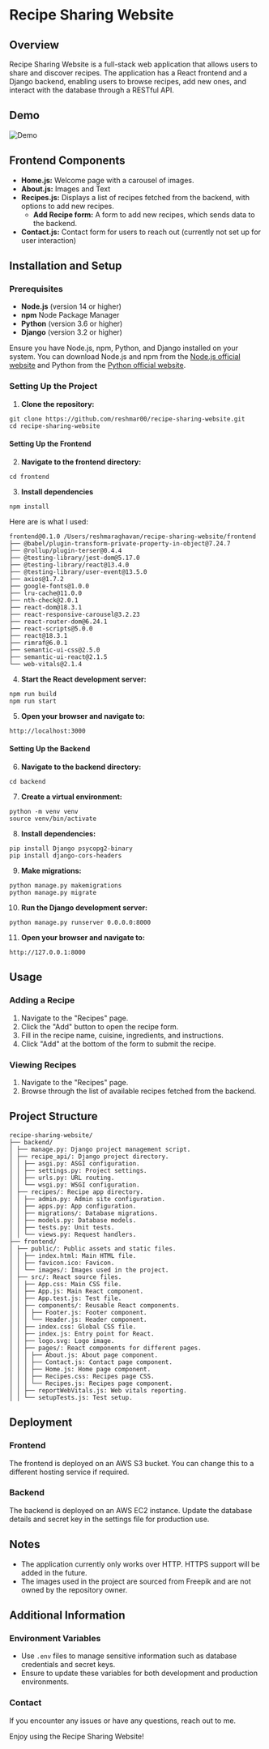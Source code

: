 # Recipe Sharing Website

## Overview

Recipe Sharing Website is a full-stack web application that allows users to share and discover recipes. The application has a React frontend and a Django backend, enabling users to browse recipes, add new ones, and interact with the database through a RESTful API.

## Demo
![Demo](./recipe-demo-1.gif)

## Frontend Components

- **Home.js:** Welcome page with a carousel of images.
- **About.js:** Images and Text
- **Recipes.js:** Displays a list of recipes fetched from the backend, with options to add new recipes.
  - **Add Recipe form:** A form to add new recipes, which sends data to the backend.
- **Contact.js:** Contact form for users to reach out (currently not set up for user interaction)


## Installation and Setup

### Prerequisites

- **Node.js** (version 14 or higher)
- **npm** Node Package Manager
- **Python** (version 3.6 or higher)
- **Django** (version 3.2 or higher)

Ensure you have Node.js, npm, Python, and Django installed on your system. You can download Node.js and npm from the [Node.js official website](https://nodejs.org/en) and Python from the [Python official website](https://www.python.org/).

### Setting Up the Project

1. **Clone the repository:**

  ```
  git clone https://github.com/reshmar00/recipe-sharing-website.git
  cd recipe-sharing-website
  ```

#### Setting Up the Frontend

2. **Navigate to the frontend directory:**
  ```
  cd frontend
  ```

3. **Install dependencies**
  ```
  npm install
  ```

  Here are is what I used:
  ```
  frontend@0.1.0 /Users/reshmaraghavan/recipe-sharing-website/frontend
  ├── @babel/plugin-transform-private-property-in-object@7.24.7
  ├── @rollup/plugin-terser@0.4.4
  ├── @testing-library/jest-dom@5.17.0
  ├── @testing-library/react@13.4.0
  ├── @testing-library/user-event@13.5.0
  ├── axios@1.7.2
  ├── google-fonts@1.0.0
  ├── lru-cache@11.0.0
  ├── nth-check@2.0.1
  ├── react-dom@18.3.1
  ├── react-responsive-carousel@3.2.23
  ├── react-router-dom@6.24.1
  ├── react-scripts@5.0.0
  ├── react@18.3.1
  ├── rimraf@6.0.1
  ├── semantic-ui-css@2.5.0
  ├── semantic-ui-react@2.1.5
  └── web-vitals@2.1.4
  ```

4. **Start the React development server:**
  ```
  npm run build
  npm run start
  ```

5. **Open your browser and navigate to:**
  ```
  http://localhost:3000
  ```

#### Setting Up the Backend

6. **Navigate to the backend directory:**
  ```
  cd backend
  ```

7. **Create a virtual environment:**
  ```
  python -m venv venv
  source venv/bin/activate
  ```

8. **Install dependencies:**
  ```
  pip install Django psycopg2-binary
  pip install django-cors-headers
  ```

9. **Make migrations:**
  ```
  python manage.py makemigrations
  python manage.py migrate
  ```

10. **Run the Django development server:**
  ```
  python manage.py runserver 0.0.0.0:8000
  ```

11. **Open your browser and navigate to:**
  ```
  http://127.0.0.1:8000
  ```

## Usage

### Adding a Recipe

1. Navigate to the "Recipes" page.
2. Click the "Add" button to open the recipe form.
3. Fill in the recipe name, cuisine, ingredients, and instructions.
4. Click "Add" at the bottom of the form to submit the recipe.

### Viewing Recipes

1. Navigate to the "Recipes" page.
2. Browse through the list of available recipes fetched from the backend.

## Project Structure

```
recipe-sharing-website/
├── backend/
│ ├── manage.py: Django project management script.
│ ├── recipe_api/: Django project directory.
│ │ ├── asgi.py: ASGI configuration.
│ │ ├── settings.py: Project settings.
│ │ ├── urls.py: URL routing.
│ │ └── wsgi.py: WSGI configuration.
│ ├── recipes/: Recipe app directory.
│ │ ├── admin.py: Admin site configuration.
│ │ ├── apps.py: App configuration.
│ │ ├── migrations/: Database migrations.
│ │ ├── models.py: Database models.
│ │ ├── tests.py: Unit tests.
│ │ └── views.py: Request handlers.
├── frontend/
│ ├── public/: Public assets and static files.
│ │ ├── index.html: Main HTML file.
│ │ ├── favicon.ico: Favicon.
│ │ └── images/: Images used in the project.
│ ├── src/: React source files.
│ │ ├── App.css: Main CSS file.
│ │ ├── App.js: Main React component.
│ │ ├── App.test.js: Test file.
│ │ ├── components/: Reusable React components.
│ │ │ ├── Footer.js: Footer component.
│ │ │ └── Header.js: Header component.
│ │ ├── index.css: Global CSS file.
│ │ ├── index.js: Entry point for React.
│ │ ├── logo.svg: Logo image.
│ │ ├── pages/: React components for different pages.
│ │ │ ├── About.js: About page component.
│ │ │ ├── Contact.js: Contact page component.
│ │ │ ├── Home.js: Home page component.
│ │ │ ├── Recipes.css: Recipes page CSS.
│ │ │ └── Recipes.js: Recipes page component.
│ │ ├── reportWebVitals.js: Web vitals reporting.
│ │ └── setupTests.js: Test setup.
```


## Deployment

### Frontend

The frontend is deployed on an AWS S3 bucket. You can change this to a different hosting service if required.

### Backend

The backend is deployed on an AWS EC2 instance. Update the database details and secret key in the settings file for production use.

## Notes

- The application currently only works over HTTP. HTTPS support will be added in the future.
- The images used in the project are sourced from Freepik and are not owned by the repository owner.

## Additional Information

### Environment Variables

- Use `.env` files to manage sensitive information such as database credentials and secret keys.
- Ensure to update these variables for both development and production environments.

### Contact

If you encounter any issues or have any questions, reach out to me.

Enjoy using the Recipe Sharing Website!
